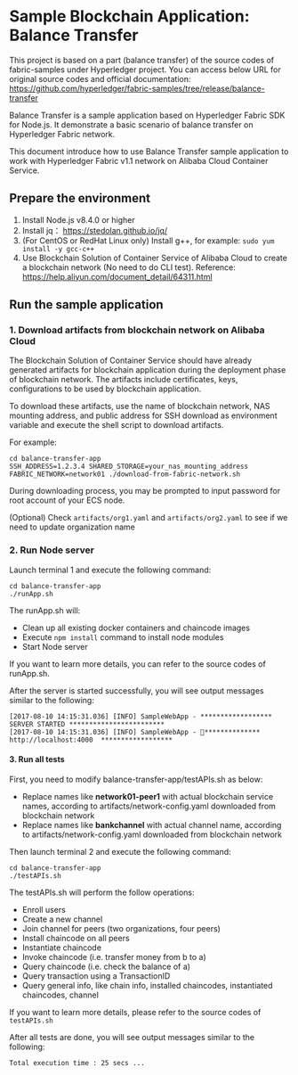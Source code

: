 # Sample Blockchain Application: Balance Transfer

This project is based on a part (balance transfer) of the source codes of fabric-samples under Hyperledger project. You can access below URL for original source codes and official documentation:
https://github.com/hyperledger/fabric-samples/tree/release/balance-transfer

Balance Transfer is a sample application based on Hyperledger Fabric SDK for Node.js. It demonstrate a basic scenario of balance transfer on Hyperledger Fabric network.

This document introduce how to use Balance Transfer sample application to work with Hyperledger Fabric v1.1 network on Alibaba Cloud Container Service.


## Prepare the environment

1. Install Node.js v8.4.0 or higher
2. Install jq： https://stedolan.github.io/jq/
3. (For CentOS or RedHat Linux only) Install g++, for example: `sudo yum install -y gcc-c++`
4. Use Blockchain Solution of Container Service of Alibaba Cloud to create a blockchain network (No need to do CLI test). Reference: https://help.aliyun.com/document_detail/64311.html



## Run the sample application

### 1. Download artifacts from blockchain network on Alibaba Cloud

The Blockchain Solution of Container Service should have already generated artifacts for blockchain application during the deployment phase of blockchain network. The artifacts include certificates, keys, configurations to be used by blockchain application. 

To download these artifacts, use the name of blockchain network, NAS mounting address, and public address for SSH download as environment variable and execute the shell script to download artifacts.

For example:

```
cd balance-transfer-app
SSH_ADDRESS=1.2.3.4 SHARED_STORAGE=your_nas_mounting_address FABRIC_NETWORK=network01 ./download-from-fabric-network.sh
```

During downloading process, you may be prompted to input password for root account of your ECS node.

(Optional) Check `artifacts/org1.yaml` and `artifacts/org2.yaml` to see if we need to update organization name

### 2. Run Node server

Launch terminal 1 and execute the following command:

```
cd balance-transfer-app
./runApp.sh
```

The runApp.sh will:

- Clean up all existing docker containers and chaincode images
- Execute `npm install` command to install node modules
- Start Node server

If you want to learn more details, you can refer to the source codes of runApp.sh.

After the server is started successfully, you will see output messages similar to the following:

```
[2017-08-10 14:15:31.036] [INFO] SampleWebApp - ****************** SERVER STARTED ************************
[2017-08-10 14:15:31.036] [INFO] SampleWebApp - **************  http://localhost:4000  ******************
```



#### 3. Run all tests

First, you need to modify balance-transfer-app/testAPIs.sh as below:

* Replace names like **network01-peer1** with actual blockchain service names, according to artifacts/network-config.yaml downloaded from blockchain network
* Replace names like **bankchannel** with actual channel name, according to artifacts/network-config.yaml downloaded from blockchain network

Then launch terminal 2 and execute the following command: 

```
cd balance-transfer-app
./testAPIs.sh
```

The testAPIs.sh will perform the follow operations:

- Enroll users
- Create a new channel 
- Join channel for peers (two organizations, four peers)
- Install chaincode on all peers
- Instantiate chaincode
- Invoke chaincode (i.e. transfer money from b to a)
- Query chaincode (i.e. check the balance of a)
- Query transaction using a TransactionID
- Query general info, like chain info, installed chaincodes, instantiated chaincodes, channel

If you want to learn more details, please refer to the source codes of `testAPIs.sh`

After all tests are done, you will see output messages similar to the following:

```
Total execution time : 25 secs ...
```




